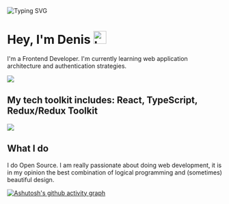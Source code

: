 <img src="https://readme-typing-svg.demolab.com?font=Fira+Code&size=50&pause=1000&color=DBCD4D&background=FFFFFF00&center=true&width=700&height=100&lines=Frontend+Developer" alt="Typing SVG" />

<h1>Hey, I'm Denis <img src="https://i.ibb.co/CzjYm7D/hacker-1.png" alt="hacker-1" border="0" width=30></h1>
<p>I'm a Frontend Developer. I'm currently learning web application architecture and authentication strategies.</p>

  <img src='https://github-readme-stats.vercel.app/api?username=Barresi&show_icons=true&bg_color=000000&text_color=ffffff&title_color=dbcd4d&icon_color=dbcd4d&text_bold=false&&hide=contribs,issues&show=reviews,prs_merged_percentage'/>
  

  <h2>My tech toolkit includes: React, TypeScript, Redux/Redux Toolkit</h2>
<img src='https://github-readme-stats.vercel.app/api/top-langs/?username=Barresi&layout=compact&bg_color=000000&title_color=dbcd4d&text_color=ffffff' />



<h2>What I do</h2>
  <p>I do Open Source. I am really passionate about doing web
development, it is in my opinion the best combination of logical programming and
(sometimes) beautiful design.</p>
  
[![Ashutosh's github activity graph](https://github-readme-activity-graph.vercel.app/graph?username=Barresi&theme=high-contrast&area=true&area_color=dbcd4d&title_color=dbcd4d&radius=7)](https://github.com/Barresi/github-readme-activity-graph)




